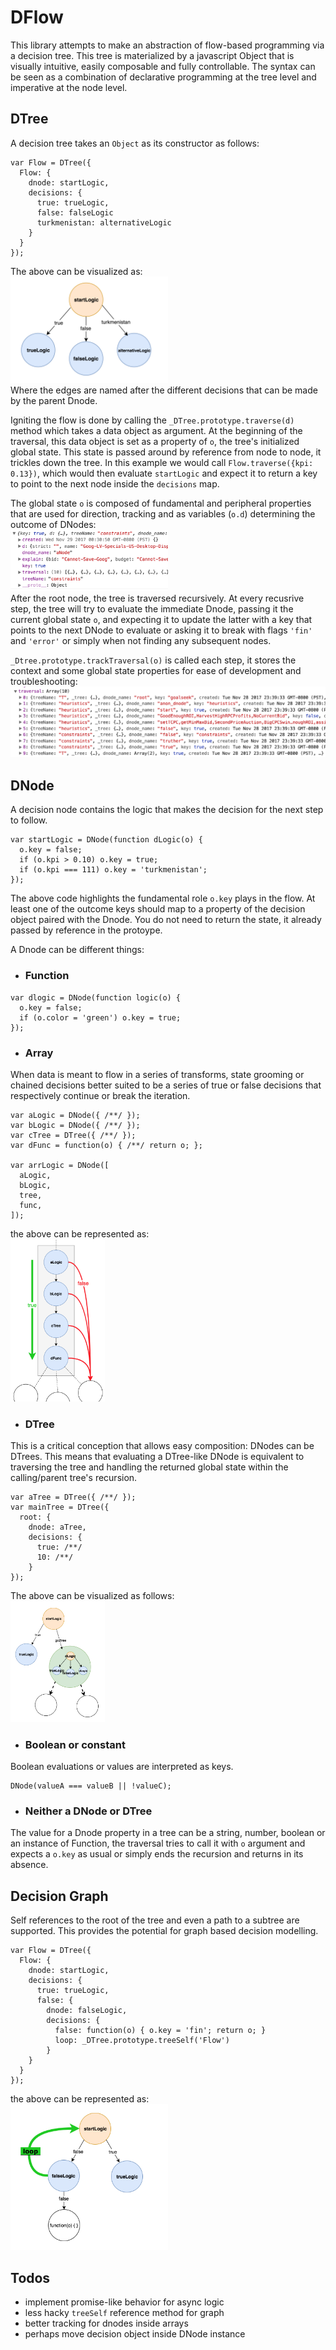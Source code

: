 # DFlow
This library attempts to make an abstraction of flow-based programming via a decision tree.
This tree is materialized by a javascript Object that is visually intuitive, easily composable and fully controllable.
The syntax can be seen as a combination of declarative programming at the tree level and imperative at the node level. 

## DTree
A decision tree takes an `Object` as its constructor as follows:
```
var Flow = DTree({
  Flow: {
    dnode: startLogic,
    decisions: {
      true: trueLogic,
      false: falseLogic
      turkmenistan: alternativeLogic
    }
  }
});
```
The above can be visualized as:
<br>
  <img src="https://raw.githubusercontent.com/filet-mign0n/filet-mignon.github.io/master/images/dflow_ex1.png" width="50%"><br>
Where the edges are named after the different decisions that can be made by the parent Dnode.

Igniting the flow is done by calling the `_DTree.prototype.traverse(d)` method which takes a data object as argument. At the beginning of the traversal, this data object is set as a property of `o`, the tree's initialized global state. This state is passed around by reference from node to node, it trickles down the tree. 
In this example we would call `Flow.traverse({kpi: 0.13})`, which would then evaluate `startLogic` and expect it to return a key to point to the next node inside the `decisions` map.

The global state `o` is composed of fundamental and peripheral properties that are used for direction, tracking and as variables (`o.d`) determining the outcome of DNodes:
<br>
  <img src="https://raw.githubusercontent.com/filet-mign0n/filet-mignon.github.io/master/images/dflow_ex5.png" width="50%">
<br>
After the root node, the tree is traversed recursively. At every recusrive step, the tree will try to evaluate the immediate Dnode, passing it the current global state `o`, and expecting it to update the latter with a key that points to the next DNode to evaluate or asking it to break with flags  `'fin'` and `'error'` or simply when not finding any subsequent nodes.

`_Dtree.prototype.trackTraversal(o)` is called each step, it stores the context and some global state properties for ease of development and troubleshooting:
<br>
  <img src="https://raw.githubusercontent.com/filet-mign0n/filet-mignon.github.io/master/images/dflow_ex4.png">
<br>

## DNode
A decision node contains the logic that makes the decision for the next step to follow.
```
var startLogic = DNode(function dLogic(o) {
  o.key = false;
  if (o.kpi > 0.10) o.key = true;
  if (o.kpi === 111) o.key = 'turkmenistan';
});
```
The above code highlights the fundamental role `o.key` plays in the flow. At least one of the outcome keys should map to a property of the decision object paired with the Dnode. You do not need to return the state, it already passed by reference in the protoype.

A Dnode can be different things:

  - ### Function
```
var dlogic = DNode(function logic(o) {
  o.key = false;
  if (o.color = 'green') o.key = true;
});
```

  - ### Array
When data is meant to flow in a series of transforms, state grooming or chained decisions better suited to be a series of true or false decisions that respectively continue or break the iteration.
```
var aLogic = DNode({ /**/ });
var bLogic = DNode({ /**/ });
var cTree = DTree({ /**/ });
var dFunc = function(o) { /**/ return o; };

var arrLogic = DNode([
  aLogic,
  bLogic,
  tree,
  func,
]); 
```
the above can be represented as:
<br>
  <img src="https://raw.githubusercontent.com/filet-mign0n/filet-mignon.github.io/master/images/dflow_ex2.png" width="30%"><br>
  
  - ### DTree
This is a critical conception that allows easy composition: DNodes can be DTrees. 
This means that evaluating a DTree-like DNode is equivalent to traversing the tree and handling the returned global state within the calling/parent tree's recursion. 
```
var aTree = DTree({ /**/ });
var mainTree = DTree({
  root: {
    dnode: aTree,
    decisions: {
      true: /**/
      10: /**/
    }
});
```
The above can be visualized as follows:
<br>
  <img src="https://raw.githubusercontent.com/filet-mign0n/filet-mignon.github.io/master/images/dflow_ex6.png" width="30%"><br>
  - ### Boolean or constant
Boolean evaluations or values are interpreted as keys. 
```
DNode(valueA === valueB || !valueC);
```
  - ### Neither a DNode or DTree
The value for a Dnode property in a tree can be a string, number, boolean or an instance of Function, the traversal tries to call it with `o` argument and expects a `o.key` as usual or simply ends the recursion and returns in its absence.

## Decision Graph
Self references to the root of the tree and even a path to a subtree are supported. This provides the potential for graph based decision modelling.
```
var Flow = DTree({
  Flow: {
    dnode: startLogic,
    decisions: {
      true: trueLogic,
      false: {
        dnode: falseLogic,
        decisions: {
          false: function(o) { o.key = 'fin'; return o; }
          loop: _DTree.prototype.treeSelf('Flow')
        }
    }
  }
});
```
the above can be represented as:
<br>
  <img src="https://raw.githubusercontent.com/filet-mign0n/filet-mignon.github.io/master/images/dflow_ex3.png" width="50%"><br>

## Todos
- implement promise-like behavior for async logic
- less hacky `treeSelf` reference method for graph
- better tracking for dnodes inside arrays
- perhaps move decision object inside DNode instance
